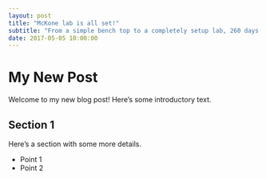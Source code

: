 ```yaml
---
layout: post
title: "McKone lab is all set!"
subtitle: "From a simple bench top to a completely setup lab, 260 days is all it takes!"
date: 2017-05-05 10:00:00
---
```

# My New Post

Welcome to my new blog post! Here’s some introductory text.

## Section 1

Here’s a section with some more details.

- Point 1
- Point 2

